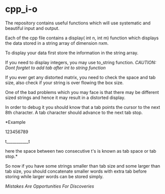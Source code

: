 # cpp_i-o
The repository contains useful functions which will use systematic and beautiful input and output.

Each of the cpp file contains a display( int n, int m) function which displays the data stored in a string array of dimension nxm.

To display your data first store the information in the string array.

If you need to display integers, you may use to_string function. *CAUTION: Dont forgtet to add tab after int to string function*

If you ever get any distorted matrix, you need to check the space and tab size, also check if your string is over flowing the box size. 

One of the bad problems which you may face is that there may be different sized strings and hence it may result in a distorted display.

In order to debug it you should know that a tab points the cursor to the next 8th character. A tab character should advance to the next tab stop.

*Example

 123456789

 t___________t
 
 here the space between two consecutive t's is known as tab space or tab stop.*
 
So now if you have some strings smaller than tab size and some larger than tab size, you should concatenate smaller words with extra tab before storing while larger words can be stored simply.

*Mistakes Are Opportunities For Discoveries*
